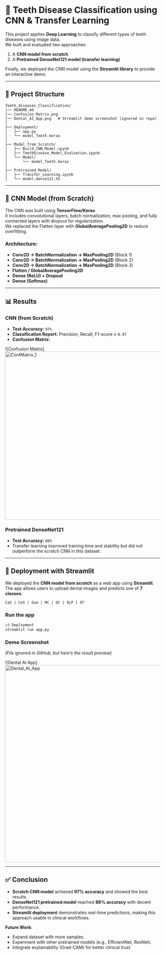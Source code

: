 # 🦷 Teeth Disease Classification using CNN & Transfer Learning

This project applies **Deep Learning** to classify different types of teeth diseases using image data.  
We built and evaluated two approaches:  
1. A **CNN model from scratch**  
2. A **Pretrained DenseNet121 model (transfer learning)**  

Finally, we deployed the CNN model using the **Streamlit library** to provide an interactive demo.  

---

## 📂 Project Structure
```
Teeth_diseases_Classification/
│── README.md
│── Confusion_Matrix.png
│── Dental_AI_App.png   # Streamlit demo screenshot (ignored in repo)
│
├── Deployment/
│   ├── app.py
│   └── model_Teeth.keras
│
├── Model_from_Scratch/
│   ├── Build_CNN_Model.ipynb
│   ├── TeethDisease_Model_Evaluation.ipynb
│   └── Model/
│       └── model_Teeth.keras
│
├── Pretrained_Model/
│   ├── Transfer_Learning.ipynb
│   └── model.dense121.h5
```

---

## 🧠 CNN Model (from Scratch)

The CNN was built using **TensorFlow/Keras**.  
It includes convolutional layers, batch normalization, max pooling, and fully connected layers with dropout for regularization.  
We replaced the Flatten layer with **GlobalAveragePooling2D** to reduce overfitting.  

### Architecture:
- **Conv2D → BatchNormalization → MaxPooling2D** (Block 1)  
- **Conv2D → BatchNormalization → MaxPooling2D** (Block 2)  
- **Conv2D → BatchNormalization → MaxPooling2D** (Block 3)  
- **Flatten / GlobalAveragePooling2D**  
- **Dense (ReLU) + Dropout**  
- **Dense (Softmax)**  

---

## 📊 Results

### CNN (from Scratch)
- **Test Accuracy:** `97%`  
- **Classification Report:** Precision, Recall, F1-score ≈ `0.97`  
- **Confusion Matrix:**  

![Confusion Matrix]<img width="649" height="547" alt="ConfMatrix_1" src="https://github.com/user-attachments/assets/3ea2553c-c383-4641-af19-9f20b1aae5b1" />


### Pretrained DenseNet121
- **Test Accuracy:** `88%`  
- Transfer learning improved training time and stability but did not outperform the scratch CNN in this dataset.

---

## 🚀 Deployment with Streamlit

We deployed the **CNN model from scratch** as a web app using **Streamlit**.  
The app allows users to upload dental images and predicts one of **7 classes**:  

```
CaS | CoS | Gum | MC | OC | OLP | OT
```

### Run the app
```bash
cd Deployment
streamlit run app.py
```

### Demo Screenshot
*(File ignored in GitHub, but here’s the result preview)*  

![Dental AI App]<img width="1253" height="641" alt="Dental_AI_App" src="https://github.com/user-attachments/assets/8c4d15da-7522-457b-bda6-cc414e19b507" />


---

## ✅ Conclusion

- **Scratch CNN model** achieved **97% accuracy** and showed the best results.  
- **DenseNet121 pretrained model** reached **88% accuracy** with decent performance.  
- **Streamlit deployment** demonstrates real-time predictions, making this approach usable in clinical workflows.  

**Future Work:**  
- Expand dataset with more samples.  
- Experiment with other pretrained models (e.g., EfficientNet, ResNet).  
- Integrate explainability (Grad-CAM) for better clinical trust.  
